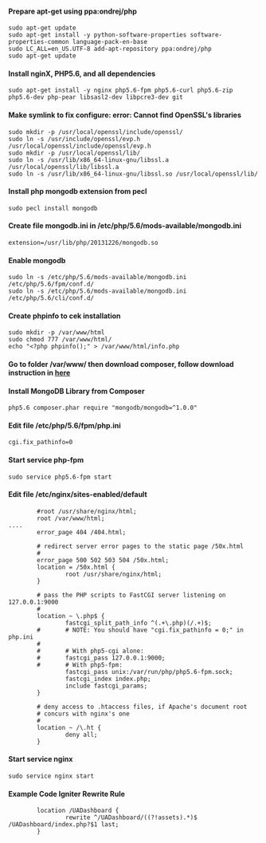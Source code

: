 #### Prepare apt-get using ppa:ondrej/php
```
sudo apt-get update
sudo apt-get install -y python-software-properties software-properties-common language-pack-en-base
sudo LC_ALL=en_US.UTF-8 add-apt-repository ppa:ondrej/php
sudo apt-get update
```
#### Install nginX, PHP5.6, and all dependencies
```
sudo apt-get install -y nginx php5.6-fpm php5.6-curl php5.6-zip php5.6-dev php-pear libsasl2-dev libpcre3-dev git
```
#### Make symlink to fix configure: error: Cannot find OpenSSL's libraries
```
sudo mkdir -p /usr/local/openssl/include/openssl/
sudo ln -s /usr/include/openssl/evp.h /usr/local/openssl/include/openssl/evp.h
sudo mkdir -p /usr/local/openssl/lib/
sudo ln -s /usr/lib/x86_64-linux-gnu/libssl.a /usr/local/openssl/lib/libssl.a
sudo ln -s /usr/lib/x86_64-linux-gnu/libssl.so /usr/local/openssl/lib/
```
#### Install php mongodb extension from pecl
```
sudo pecl install mongodb
```
#### Create file mongodb.ini in /etc/php/5.6/mods-available/mongodb.ini
```
extension=/usr/lib/php/20131226/mongodb.so
```
#### Enable mongodb
```
sudo ln -s /etc/php/5.6/mods-available/mongodb.ini /etc/php/5.6/fpm/conf.d/
sudo ln -s /etc/php/5.6/mods-available/mongodb.ini /etc/php/5.6/cli/conf.d/
```
#### Create phpinfo to cek installation
```
sudo mkdir -p /var/www/html
sudo chmod 777 /var/www/html/
echo "<?php phpinfo();" > /var/www/html/info.php
```
#### Go to folder /var/www/ then download composer, follow download instruction in [here](https://getcomposer.org/download/)
#### Install MongoDB Library from Composer
```
php5.6 composer.phar require "mongodb/mongodb=^1.0.0"
```
#### Edit file /etc/php/5.6/fpm/php.ini
```
cgi.fix_pathinfo=0
```
#### Start service php-fpm
```
sudo service php5.6-fpm start
```
#### Edit file /etc/nginx/sites-enabled/default
```
        #root /usr/share/nginx/html;
        root /var/www/html;
....
        error_page 404 /404.html;

        # redirect server error pages to the static page /50x.html
        #
        error_page 500 502 503 504 /50x.html;
        location = /50x.html {
                root /usr/share/nginx/html;
        }

        # pass the PHP scripts to FastCGI server listening on 127.0.0.1:9000
        #
        location ~ \.php$ {
                fastcgi_split_path_info ^(.+\.php)(/.+)$;
        #       # NOTE: You should have "cgi.fix_pathinfo = 0;" in php.ini
        #
        #       # With php5-cgi alone:
        #       fastcgi_pass 127.0.0.1:9000;
        #       # With php5-fpm:
                fastcgi_pass unix:/var/run/php/php5.6-fpm.sock;
                fastcgi_index index.php;
                include fastcgi_params;
        }
        
        # deny access to .htaccess files, if Apache's document root
        # concurs with nginx's one
        #
        location ~ /\.ht {
                deny all;
        }
```
#### Start service nginx
```
sudo service nginx start
```
#### Example Code Igniter Rewrite Rule
```
        location /UADashboard {
                rewrite ^/UADashboard/((?!assets).*)$ /UADashboard/index.php?$1 last;
        }
```
